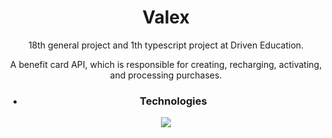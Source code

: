 <div align="center"> 
	<h1> Valex </h1>
<div />

18th general project and 1th typescript project at Driven Education.

A benefit card API, which is responsible for creating, recharging, activating, and processing purchases.

- ### Technologies
<div>
  <img src="https://skillicons.dev/icons?i=ts,express,postgres,nodejs" />
</div>


